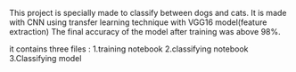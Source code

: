 This project is specially made to classify between dogs and cats.
It is made with CNN using transfer learning technique with VGG16 model(feature extraction)
The final accuracy of the model after training was above 98%.

it contains three files :
  1.training notebook
  2.classifying notebook
  3.Classifying model

